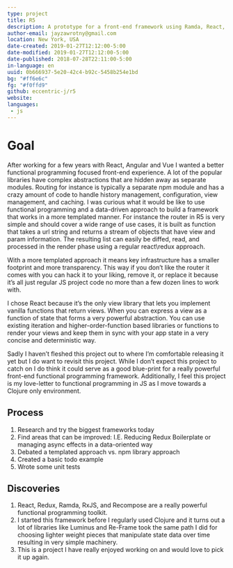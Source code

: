 ```yaml
---
type: project
title: R5
description: A prototype for a front-end framework using Ramda, React, Redux, RxJS, and Recompose.
author-email: jayzawrotny@gmail.com
location: New York, USA
date-created: 2019-01-27T12:12:00-5:00
date-modified: 2019-01-27T12:12:00-5:00
date-published: 2018-07-28T22:11:00-5:00
in-language: en
uuid: 0b666937-5e20-42c4-b92c-5458b254e1bd
bg: "#ff6e6c"
fg: "#f0ffd9"
github: eccentric-j/r5
website:
languages:
 - js
---
```

# <span class="project__goal">Goal</span>

After working for a few years with React, Angular and Vue I wanted a better functional programming focused front-end experience. A lot of the popular libraries have complex abstractions that are hidden away as separate modules. Routing for instance is typically a separate npm module and has a crazy amount of code to handle history management, configuration, view management, and caching. I was curious what it would be like to use functional programming and a data-driven approach to build a framework that works in a more templated manner. For instance the router in R5 is very simple and should cover a wide range of use cases, it is built as function that takes a url string and returns a stream of objects that have view and param information. The resulting list can easily be diffed, read, and processed in the render phase using a regular react\\redux approach.

With a more templated approach it means key infrastructure has a smaller footprint and more transparency. This way if you don&rsquo;t like the router it comes with you can hack it to your liking, remove it, or replace it because it&rsquo;s all just regular JS project code no more than a few dozen lines to work with.

I chose React because it&rsquo;s the only view library that lets you implement vanilla functions that return views. When you can express a view as a function of state that forms a very powerful abstraction. You can use existing iteration and higher-order-function based libraries or functions to render your views and keep them in sync with your app state in a very concise and deterministic way.

Sadly I haven&rsquo;t fleshed this project out to where I&rsquo;m comfortable releasing it yet but I do want to revisit this project. While I don&rsquo;t expect this project to catch on I do think it could serve as a good blue-print for a really powerful front-end functional programming framework. Additionally, I feel this project is my love-letter to functional programming in JS as I move towards a Clojure only environment.

## <span class="project__process">Process</span>
1. Research and try the biggest frameworks today
2. Find areas that can be improved: I.E. Reducing Redux Boilerplate or managing async effects in a data-oriented way
3. Debated a templated approach vs. npm library approach
4. Created a basic todo example
5. Wrote some unit tests

## <span class="project__discoveries">Discoveries</span>
1. React, Redux, Ramda, RxJS, and Recompose are a really powerful functional programming toolkit.
2. I started this framework before I regularly used Clojure and it turns out a lot of libraries like Luminus and Re-Frame took the same path I did for choosing lighter weight pieces that manipulate state data over time resulting in very simple machinery.
3. This is a project I have really enjoyed working on and would love to pick it up again.

